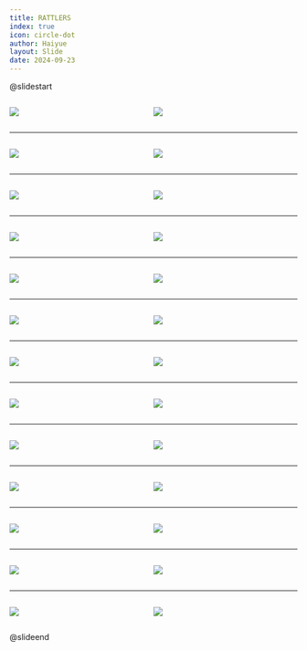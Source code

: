 ```yaml
---
title: RATTLERS
index: true
icon: circle-dot
author: Haiyue
layout: Slide
date: 2024-09-23
---
```

 
@slidestart

<div style="display:flex">
<div style="flex:1">

![](https://raw.githubusercontent.com/yclord/reading/refs/heads/master/english/Level-R/RATTLERS/001.webp)
</div>
<div style="flex:1">

![](https://raw.githubusercontent.com/yclord/reading/refs/heads/master/english/Level-R/RATTLERS/002.webp)
</div>
</div>

---

<div style="display:flex">
<div style="flex:1">

![](https://raw.githubusercontent.com/yclord/reading/refs/heads/master/english/Level-R/RATTLERS/003.webp)
</div>
<div style="flex:1">

![](https://raw.githubusercontent.com/yclord/reading/refs/heads/master/english/Level-R/RATTLERS/004.webp)
</div>
</div>

---

<div style="display:flex">
<div style="flex:1">

![](https://raw.githubusercontent.com/yclord/reading/refs/heads/master/english/Level-R/RATTLERS/005.webp)
</div>
<div style="flex:1">

![](https://raw.githubusercontent.com/yclord/reading/refs/heads/master/english/Level-R/RATTLERS/006.webp)
</div>
</div>

---

<div style="display:flex">
<div style="flex:1">

![](https://raw.githubusercontent.com/yclord/reading/refs/heads/master/english/Level-R/RATTLERS/007.webp)
</div>
<div style="flex:1">

![](https://raw.githubusercontent.com/yclord/reading/refs/heads/master/english/Level-R/RATTLERS/008.webp)
</div>
</div>

---

<div style="display:flex">
<div style="flex:1">

![](https://raw.githubusercontent.com/yclord/reading/refs/heads/master/english/Level-R/RATTLERS/009.webp)
</div>
<div style="flex:1">

![](https://raw.githubusercontent.com/yclord/reading/refs/heads/master/english/Level-R/RATTLERS/010.webp)
</div>
</div>

---

<div style="display:flex">
<div style="flex:1">

![](https://raw.githubusercontent.com/yclord/reading/refs/heads/master/english/Level-R/RATTLERS/011.webp)
</div>
<div style="flex:1">

![](https://raw.githubusercontent.com/yclord/reading/refs/heads/master/english/Level-R/RATTLERS/012.webp)
</div>
</div>

---

<div style="display:flex">
<div style="flex:1">

![](https://raw.githubusercontent.com/yclord/reading/refs/heads/master/english/Level-R/RATTLERS/013.webp)
</div>
<div style="flex:1">

![](https://raw.githubusercontent.com/yclord/reading/refs/heads/master/english/Level-R/RATTLERS/014.webp)
</div>
</div>

---

<div style="display:flex">
<div style="flex:1">

![](https://raw.githubusercontent.com/yclord/reading/refs/heads/master/english/Level-R/RATTLERS/015.webp)
</div>
<div style="flex:1">

![](https://raw.githubusercontent.com/yclord/reading/refs/heads/master/english/Level-R/RATTLERS/016.webp)
</div>
</div>

---

<div style="display:flex">
<div style="flex:1">

![](https://raw.githubusercontent.com/yclord/reading/refs/heads/master/english/Level-R/RATTLERS/017.webp)
</div>
<div style="flex:1">

![](https://raw.githubusercontent.com/yclord/reading/refs/heads/master/english/Level-R/RATTLERS/018.webp)
</div>
</div>

---

<div style="display:flex">
<div style="flex:1">

![](https://raw.githubusercontent.com/yclord/reading/refs/heads/master/english/Level-R/RATTLERS/019.webp)
</div>
<div style="flex:1">

![](https://raw.githubusercontent.com/yclord/reading/refs/heads/master/english/Level-R/RATTLERS/020.webp)
</div>
</div>

---

<div style="display:flex">
<div style="flex:1">

![](https://raw.githubusercontent.com/yclord/reading/refs/heads/master/english/Level-R/RATTLERS/021.webp)
</div>
<div style="flex:1">

![](https://raw.githubusercontent.com/yclord/reading/refs/heads/master/english/Level-R/RATTLERS/022.webp)
</div>
</div>

---

<div style="display:flex">
<div style="flex:1">

![](https://raw.githubusercontent.com/yclord/reading/refs/heads/master/english/Level-R/RATTLERS/023.webp)
</div>
<div style="flex:1">

![](https://raw.githubusercontent.com/yclord/reading/refs/heads/master/english/Level-R/RATTLERS/024.webp)
</div>
</div>

---

<div style="display:flex">
<div style="flex:1">

![](https://raw.githubusercontent.com/yclord/reading/refs/heads/master/english/Level-R/RATTLERS/025.webp)
</div>
<div style="flex:1">

![](https://raw.githubusercontent.com/yclord/reading/refs/heads/master/english/Level-R/RATTLERS/026.webp)
</div>
</div>

@slideend